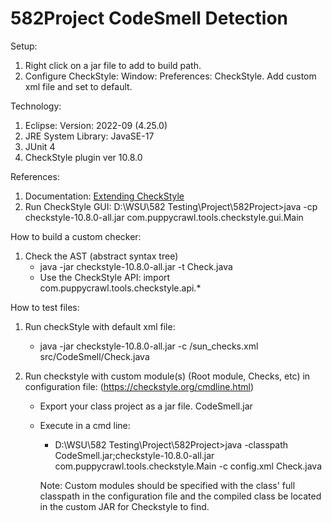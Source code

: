 # 582Project CodeSmell Detection

Setup:
1. Right click on a jar file to add to build path.
1. Configure CheckStyle: Window: Preferences: CheckStyle.  Add custom xml file and set to default.

Technology: 
1. Eclipse: Version: 2022-09 (4.25.0)
1. JRE System Library: JavaSE-17
1. JUnit 4
1. CheckStyle plugin ver 10.8.0

References:
1. Documentation: [Extending CheckStyle](https://checkstyle.org/extending.html)
2. Run CheckStyle GUI:
	D:\WSU\582 Testing\Project\582Project>java -cp checkstyle-10.8.0-all.jar com.puppycrawl.tools.checkstyle.gui.Main 

How to build a custom checker:
	
1. Check the AST (abstract syntax tree)
    - java -jar checkstyle-10.8.0-all.jar -t Check.java
    - Use the CheckStyle API: import com.puppycrawl.tools.checkstyle.api.*
	
How to test files:
	
1. Run checkStyle with default xml file:
	- java -jar checkstyle-10.8.0-all.jar -c /sun_checks.xml src/CodeSmell/Check.java 
           
1. Run checkstyle with custom module(s) (Root module, Checks, etc) in configuration file:
(https://checkstyle.org/cmdline.html)
	- Export your class project as a jar file.  CodeSmell.jar
	- Execute in a cmd line: 
	
		- D:\WSU\582 Testing\Project\582Project>java -classpath CodeSmell.jar;checkstyle-10.8.0-all.jar com.puppycrawl.tools.checkstyle.Main -c config.xml Check.java

		Note: Custom modules should be specified with the class' full classpath in the configuration file and the compiled class be located in the custom JAR for Checkstyle to find. 